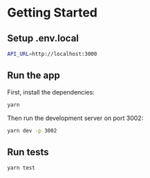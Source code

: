 # Getting Started

## Setup .env.local

```bash
API_URL=http://localhost:3000
```

## Run the app

First, install the dependencies:

```bash
yarn
```

Then run the development server on port 3002:

```bash
yarn dev -p 3002
```

## Run tests

```bash
yarn test
```
